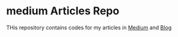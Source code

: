 # medium Articles Repo


THis repository contains codes for my articles in [Medium](https://medium.com/@Anantha1992) and [Blog](https://swiftdynamics.blogspot.com/)
